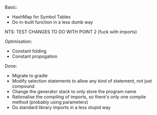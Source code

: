 Basic:
* HashMap for Symbol Tables
* Do in-built function in a less dumb way

NTS: TEST CHANGES TO DO WITH POINT 2 (fuck with imports)

Optimisation:
* Constant folding
* Constant propogation

Done:
* Migrate to gradle
* Modify selection statements to allow any kind of statement, not just compound
* Change the generator stack to only store the program name
* Rationalise the compiling of imports, so there's only one compile method (probably using parameters)
* Do standard library imports in a less stupid way